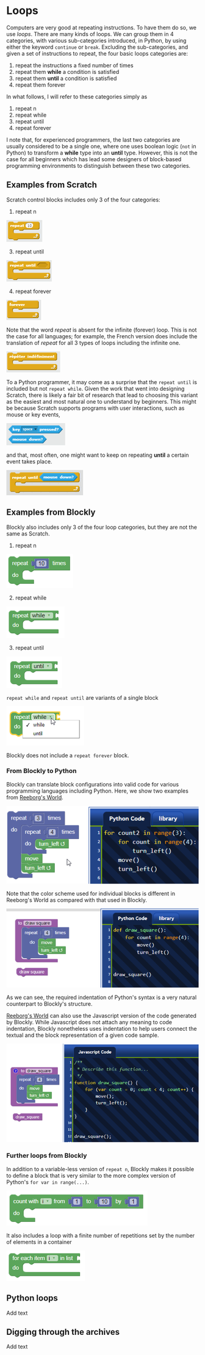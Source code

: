 # Loops

Computers are very good at repeating instructions. To have them do so, we
use _loops_.  There are many kinds of loops. We can group them in 4 categories,
with various sub-categories introduced, in Python, by using either the
keyword `continue` or `break`. Excluding the sub-categories, and given a set
of instructions to repeat, the four basic loops categories are:

1. repeat the instructions a fixed number of times
2. repeat them **while** a condition is satisfied
3. repeat them **until** a condition is satisfied
4. repeat them forever

In what follows, I will refer to these categories simply as

1. repeat n
2. repeat while
3. repeat until
4. repeat forever

I note that, for experienced programmers, the last two categories are usually
considered to be a single one, where one uses boolean logic (`not` in Python)
to transform a **while** type into an **until** type. However, this is not
the case for all beginners which has lead some designers of block-based programming
environments to distinguish between these two categories.

## Examples from Scratch

Scratch control blocks includes only 3 of the four categories:

1. repeat n

![](/images/scratch_repeat_n.png)

3. repeat until

![](/images/scratch_repeat_until.png)

4. repeat forever

![](/images/scratch_repeat_forever.png)

Note that the word _repeat_ is absent for the infinite (forever) loop.
This is not the case for all languages; for example, the French version
does include the translation of _repeat_ for all 3 types of loops
including the infinite one.

![](/images/scratch_repeat_forever_fr.png)

To a Python programmer, it may come as a surprise that the `repeat until` is
included but not `repeat while`. Given the work that went into designing Scratch,
there is likely a fair bit of research that
lead to choosing this variant as the easiest and most natural
one to understand by beginners.
This might be because Scratch supports
programs with user interactions, such as mouse or key events,

![](/images/scratch_events.png)

and that, most often, one might want to keep on repeating **until** a
certain event takes place.

![](/images/scratch_repeat_until_event.png)

## Examples from Blockly

Blockly also includes only 3 of the four loop categories, but they are
not the same as Scratch.

1. repeat n

![](/images/blockly_repeat_n.png)

2. repeat while

![](/images/blockly_repeat_while.png)

3. repeat until

![](/images/blockly_repeat_until.png)

`repeat while` and `repeat until` are variants of a single block

![](/images/blockly_repeat_while_until.png)

Blockly does not include a `repeat forever` block.

### From Blockly to Python

Blockly can translate block configurations into valid code for various
programming languages including Python.  Here, we show two examples
from [Reeborg's World](http://reeborg.ca/reeborg.html).


![](/images/blockly_example2_python.png)

Note that the color scheme used for individual blocks is different in Reeborg's World
as compared with that used in Blockly.


![](/images/blockly_example_python.png)

As we can see, the required indentation of Python's syntax is a very
natural counterpart to Blockly's structure.

[Reeborg's World](http://reeborg.ca/reeborg.html) can also use the Javascript
version of the code generated by Blockly. While Javascript does not attach
any meaning to code indentation, Blockly nonetheless uses indentation to
help users connect the textual and the block representation of a given
code sample.

![](/images/blockly_example_javascript.png)

### Further loops from Blockly

In addition to a variable-less version of `repeat n`, Blockly makes it
possible to define a block that is very similar to the more complex
version of Python's `for var in range(...)`.

![](/images/blockly_for_count.png)

It also includes a loop with a finite number of repetitions set by
the number of elements in a container

![](/images/blockly_for_each.png)

## Python loops

Add text

## Digging through the archives

Add text



